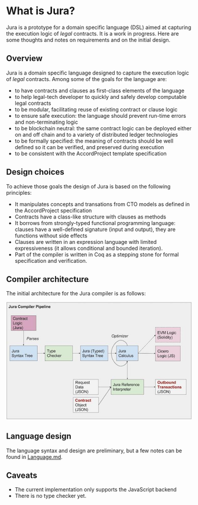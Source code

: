 # What is Jura?

Jura is a prototype for a domain specific language (DSL) aimed at
capturing the execution logic of _legal_ contracts. It is a work in
progress. Here are some thoughts and notes on requirements and on the
initial design.

## Overview

Jura is a domain specific language designed to capture the execution logic of _legal_ contracts. Among some of the goals for the language are:
- to have contracts and clauses as first-class elements of the language
- to help legal-tech developer to quickly and safely develop computable legal contracts
- to be modular, facilitating reuse of existing contract or clause logic
- to ensure safe execution: the language should prevent run-time errors and non-terminating logic
- to be blockchain neutral: the same contract logic can be deployed either on and off chain and to a variety of distributed ledger technologies
- to be formally specified: the meaning of contracts should be well defined so it can be verified, and preserved during execution
- to be consistent with the AccordProject template specification

## Design choices

To achieve those goals the design of Jura is based on the following principles:
- It manipulates concepts and transations from CTO models as defined in the AccordProject specification
- Contracts have a class-like structure with clauses as methods
- It borrows from strongly-typed functional programming language: clauses have a well-defined signature (input and output), they are functions without side effects
- Clauses are written in an expression language with limited expressiveness (it allows conditional and bounded iteration).
- Part of the compiler is written in Coq as a stepping stone for formal specification and verification.

## Compiler architecture

The initial architecture for the Jura compiler is as follows:

![alt text](./compilerstack.jpg "Jura Compiler")

## Language design

The language syntax and design are preliminary, but a few notes can be
found in [Language.md](Language.md).

## Caveats

- The current implementation only supports the JavaScript backend
- There is no type checker yet.


